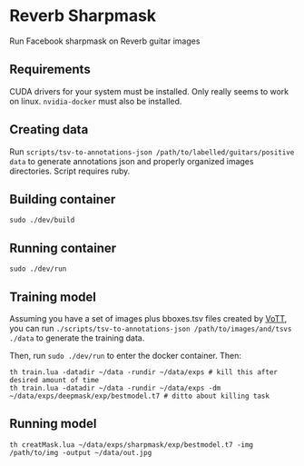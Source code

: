 # Reverb Sharpmask

Run Facebook sharpmask on Reverb guitar images

## Requirements

CUDA drivers for your system must be installed. Only really seems to work on linux. `nvidia-docker` must also be installed.

## Creating data

Run `scripts/tsv-to-annotations-json /path/to/labelled/guitars/positive data` to
generate annotations json and properly organized images directories. Script
requires ruby.

## Building container

```
sudo ./dev/build
```

## Running container

```
sudo ./dev/run
```

## Training model

Assuming you have a set of images plus bboxes.tsv files created by [VoTT](https://github.com/CatalystCode/VoTT), you can run `./scripts/tsv-to-annotations-json /path/to/images/and/tsvs ./data` to generate the training data.

Then, run `sudo ./dev/run` to enter the docker container. Then:

```
th train.lua -datadir ~/data -rundir ~/data/exps # kill this after desired amount of time
th train.lua -datadir ~/data -rundir ~/data/exps -dm ~/data/exps/deepmask/exp/bestmodel.t7 # ditto about killing task
```

## Running model

```
th creatMask.lua ~/data/exps/sharpmask/exp/bestmodel.t7 -img /path/to/img -output ~/data/out.jpg
```
